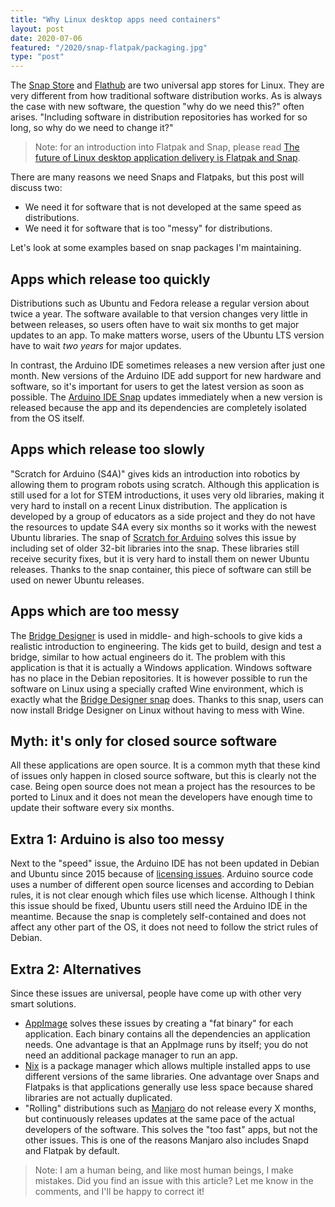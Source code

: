```yaml
---
title: "Why Linux desktop apps need containers"
layout: post
date: 2020-07-06
featured: "/2020/snap-flatpak/packaging.jpg"
type: "post"
---
```


The [Snap Store](https://snapcraft.io/store) and [Flathub](https://flathub.org) are two universal app stores for Linux. They are very different from how traditional software distribution works. As is always the case with new software, the question "why do we need this?" often arises. "Including software in distribution repositories has worked for so long, so why do we need to change it?"

> Note: for an introduction into Flatpak and Snap, please read [The future of Linux desktop application delivery is Flatpak and Snap](https://www.zdnet.com/article/the-future-of-linux-desktop-application-delivery-is-flatpak-and-snap/).

There are many reasons we need Snaps and Flatpaks, but this post will discuss two:

* We need it for software that is not developed at the same speed as distributions.
* We need it for software that is too "messy" for distributions.

Let's look at some examples based on snap packages I'm maintaining.

## Apps which release too quickly

Distributions such as Ubuntu and Fedora release a regular version about twice a year. The software available to that version changes very little in between releases, so users often have to wait six months to get major updates to an app. To make matters worse, users of the Ubuntu LTS version have to wait *two years* for major updates.

In contrast, the Arduino IDE sometimes releases a new version after just one month. New versions of the Arduino IDE add support for new hardware and software, so it's important for users to get the latest version as soon as possible. The [Arduino IDE Snap](https://snapcraft.io/arduino) updates immediately when a new version is released because the app and its dependencies are completely isolated from the OS itself.

## Apps which release too slowly

"Scratch for Arduino (S4A)" gives kids an introduction into robotics by allowing them to program robots using scratch. Although this application is still used for a lot for STEM introductions, it uses very old libraries, making it very hard to install on a recent Linux distribution. The application is developed by a group of educators as a side project and they do not have the resources to update S4A every six months so it works with the newest Ubuntu libraries. The snap of [Scratch for Arduino](https://snapcraft.io/s4a) solves this issue by including set of older 32-bit libraries into the snap. These libraries still receive security fixes, but it is very hard to install them on newer Ubuntu releases. Thanks to the snap container, this piece of software can still be used on newer Ubuntu releases.

## Apps which are too messy

The [Bridge Designer](https://bridgedesigner.org/) is used in middle- and high-schools to give kids a realistic introduction to engineering. The kids get to build, design and test a bridge, similar to how actual engineers do it. The problem with this application is that it is actually a Windows application. Windows software has no place in the Debian repositories. It is however possible to run the software on Linux using a specially crafted Wine environment, which is exactly what the [Bridge Designer snap](https://snapcraft.io/bridge-designer) does. Thanks to this snap, users can now install Bridge Designer on Linux without having to mess with Wine.

## Myth: it's only for closed source software

All these applications are open source. It is a common myth that these kind of issues only happen in closed source software, but this is clearly not the case. Being open source does not mean a project has the resources to be ported to Linux and it does not mean the developers have enough time to update their software every six months.

## Extra 1: Arduino is also too messy

Next to the "speed" issue, the Arduino IDE has not been updated in Debian and Ubuntu since 2015 because of [licensing issues](https://github.com/arduino/Arduino/pull/2703). Arduino source code uses a number of different open source licenses and according to Debian rules, it is not clear enough which files use which license. Although I think this issue should be fixed, Ubuntu users still need the Arduino IDE in the meantime. Because the snap is completely self-contained and does not affect any other part of the OS, it does not need to follow the strict rules of Debian.

## Extra 2: Alternatives

Since these issues are universal, people have come up with other very smart solutions.

* [AppImage](https://appimage.org/) solves these issues by creating a "fat binary" for each application. Each binary contains all the dependencies an application needs. One advantage is that an AppImage runs by itself; you do not need an additional package manager to run an app.
* [Nix](https://nixos.org/) is a package manager which allows multiple installed apps to use different versions of the same libraries. One advantage over Snaps and Flatpaks is that applications generally use less space because shared libraries are not actually duplicated.
* "Rolling" distributions such as [Manjaro](https://manjaro.org/) do not release every X months, but continuously releases updates at the same pace of the actual developers of the software. This solves the "too fast" apps, but not the other issues. This is one of the reasons Manjaro also includes Snapd and Flatpak by default.

> Note: I am a human being, and like most human beings, I make mistakes. Did you find an issue with this article? Let me know in the comments, and I'll be happy to correct it!
